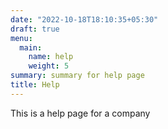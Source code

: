 ```yaml
---
date: "2022-10-18T18:10:35+05:30"
draft: true
menu:
  main:
    name: help
    weight: 5
summary: summary for help page
title: Help
---
```


This is a help page for a company